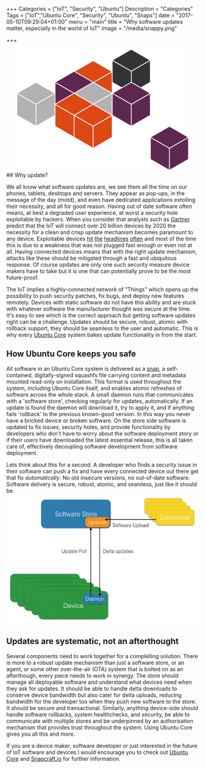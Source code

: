 +++
Categories = ["IoT", "Security", "Ubuntu"]
Description = "Categories"
Tags = ["IoT","Ubuntu Core", "Security", "Ubuntu", "Snaps"]
date = "2017-05-10T09:29:04+01:00"
menu = "main"
title = "Why software updates matter, especially in the world of IoT"
image = "/media/snappy.png"

+++
<div align="center"><img src="/media/snappy.png"><br /></div>
## Why update?

We all know what software updates are, we see them all the time on our phones, tablets, desktops and servers. They appear as pop-ups, in the message of the day (motd), and even have dedicated applications extolling their necessity, and all for good reason. Having out of date software often means, at best a degraded user experience, at worst a security hole exploitable by hackers. When you consider that analysts such as [Gartner][0f634501] predict that the IoT will connect over 20 billion devices by 2020 the necessity for a clean and crisp update mechanism becomes paramount to any device. Exploitable devices [hit][86f31c26] [the][7a38e223] [headlines][131b923a] [often][3e3c0611] and most of the time this is due to a weakness that was not plugged fast enough or even not at all. Having connected devices means that with the right update mechanism, attacks like these should be mitigated through a fast and ubiquitous response. Of course updates are only one such security measure device makers have to take but it is one that can potentially prove to be the most future-proof.


The IoT implies a highly-connected network of "Things" which opens up the possibility to push security patches, fix bugs, and deploy new features remotely. Devices with static software do not have this ability and are stuck with whatever software the manufacturer thought was secure at the time. It's easy to see which is the correct approach but getting software updates right can be a challenge. Updates should be secure, robust, atomic with rollback support, they should be seamless to the user and automatic. This is why every [Ubuntu Core][9ed82278] system bakes update functionality in from the start.

## How Ubuntu Core keeps you safe
All software in an Ubuntu Core system is delivered as a [snap][snap_format], a self-contained, digitally-signed squashfs file carrying content and metadata mounted read-only on installation. This format is used throughout the system, including Ubuntu Core itself, and enables atomic refreshes of software across the whole stack. A small daemon runs that communicates with a 'software store', checking regularly for updates, automatically. If an update is found the daemon will download it, try to apply it, and if anything fails 'rollback' to the previous known-good version. In this way you never have a bricked device or broken software. On the store side software is updated to fix issues, security holes, and provide functionality by developers who don't have to worry about the software deployment story or if their users have downloaded the latest essential release, this is all taken care of, effectively decoupling software development from software deployment.

Lets think about this for a second. A developer who finds a security issue in their software can push a fix and have every connected device out there get that fix *automatically*. No old insecure versions, no out-of-date software. Software delivery is secure, robust, atomic, and seamless, just like it should be.
<img src="/media/software-deployment-uc.png"><br />

## Updates are systematic, not an afterthought
Several components need to work together for a complelling solution. There is more to a robust update mechanism than just a software store, or an agent, or some other over-the-air (OTA) system that is bolted on as an afterthough, every piece needs to work in synergy. The store should manage all deployable software and understand what devices need when they ask for updates. It should be able to handle delta downloads to conserve device bandwidth but also cater for delta uploads, reducing bandwidth for the developer too when they push new software to the store. It should be secure and transactional. Similarly, anything device-side should handle software rollbacks, system healthchecks, and security, be able to communicate with multiple stores and be underpinned by an authorisation mechanism that provides trust throughout the system. Using Ubuntu Core gives you all this and more.

If you are a device maker, software developer or just interested in the future of IoT software and devices I would encourage you to check out [Ubuntu Core][9ed82278] and [Snapcraft.io][Snapcraft.io] for further information.

  [0f634501]: http://www.gartner.com/newsroom/id/3598917 "Gartner connected things prediction"
  [131b923a]: http://www.techradar.com/news/dangerous-backdoor-exploit-found-on-popular-iot-devices "DblTek exploit"
  [3e3c0611]: http://www.hometoys.com/article/2017/03/cia-exploits-of-iot-devices-what-lessons-can-we-learn-/36301 "CIA backdoors"
  [86f31c26]: https://thenextweb.com/gadgets/2017/01/31/netgear-vulnerability-router-bypass/#.tnw_OmpwXH06 "Netgear exploit"
  [7a38e223]: https://www.wired.com/2017/03/security-news-week-iot-teddy-bear-leaked-millions-parent-child-voice-recordings/ "Teddy bear exploit"
  [9ed82278]: https://www.ubuntu.com/core "Ubuntu Core"
  [snap_format]:  https://github.com/snapcore/snapd/wiki/Snap-format "Snap Format"
  [Snapcraft.io]: http://www.snapcraft.io "Snapcraft.io"

